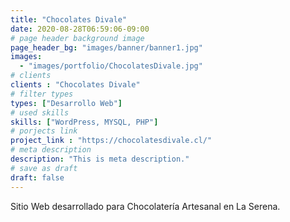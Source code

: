 ```yaml
---
title: "Chocolates Divale"
date: 2020-08-28T06:59:06-09:00
# page header background image
page_header_bg: "images/banner/banner1.jpg"
images: 
  - "images/portfolio/ChocolatesDivale.jpg"
# clients
clients : "Chocolates Divale"
# filter types
types: ["Desarrollo Web"]
# used skills
skills: ["WordPress, MYSQL, PHP"]
# porjects link
project_link : "https://chocolatesdivale.cl/"
# meta description
description: "This is meta description."
# save as draft
draft: false
---
```

Sitio Web desarrollado para Chocolatería Artesanal en La Serena.